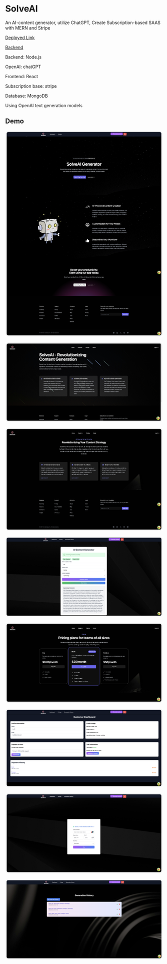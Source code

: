 # SolveAI

An AI-content generator, utilize ChatGPT, Create Subscription-based SAAS with MERN and Stripe

[Deployed Link](https://solve-ai-4oe7-c21ifr7n7-harshs-projects-76ae4797.vercel.app/)

[Backend](https://solveai.onrender.com)

Backend: Node.js

OpenAI: chatGPT

Frontend: React

Subscription base: stripe

Database: MongoDB

Using OpenAI text generation models

## Demo

![homepage](/demo/home-page.png)

![aboutpage](/demo/about-page.png)

![featurepage](/demo/feature-page.png)

![generatorpage](/demo/generator-page.png)

![pricingpage](/demo/pricing-page.png)

![dashboard](/demo/dashboard-page.png)

![checkout](/demo/checkout-page.png)

![history](/demo/history-page.png)
